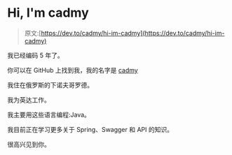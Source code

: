 # Hi, I'm cadmy

> 原文:[https://dev.to/cadmy/hi-im-cadmy](https://dev.to/cadmy/hi-im-cadmy)

我已经编码 5 年了。

你可以在 GitHub 上找到我，我的名字是 [cadmy](https://github.com/cadmy)

我住在俄罗斯的下诺夫哥罗德。

我为英达工作。

我主要用这些语言编程:Java。

我目前正在学习更多关于 Spring、Swagger 和 API 的知识。

很高兴见到你。